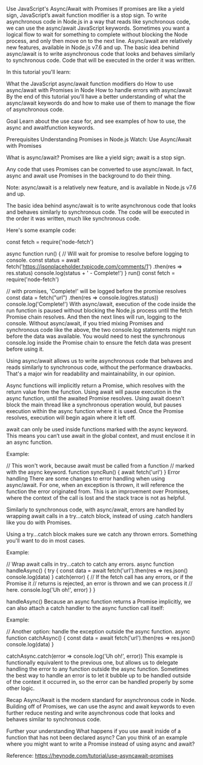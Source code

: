 Use JavaScript's Async/Await with Promises
If promises are like a yield sign, JavaScript’s await function modifier is a stop sign. To write asynchronous code in Node.js in a way that reads like synchronous code, we can use the async/await JavaScript keywords. Sometimes you want a logical flow to wait for something to complete without blocking the Node process, and only then move on to the next line. Async/await are relatively new features, available in Node.js v7.6 and up. The basic idea behind async/await is to write asynchronous code that looks and behaves similarly to synchronous code. Code that will be executed in the order it was written.

In this tutorial you'll learn:

What the JavaScript async/await function modifiers do
How to use async/await with Promises in Node
How to handle errors with async/await
By the end of this tutorial you'll have a better understanding of what the async/await keywords do and how to make use of them to manage the flow of asynchronous code.

Goal
Learn about the use case for, and see examples of how to use, the async and awaitfunction keywords.

Prerequisites
Understanding Promises in Node.js
Watch: Use Async/Await with Promises

What is async/await?
Promises are like a yield sign; await is a stop sign.

Any code that uses Promises can be converted to use async/await. In fact, async and await use Promises in the background to do their thing.

Note: async/await is a relatively new feature, and is available in Node.js v7.6 and up.

The basic idea behind async/await is to write asynchronous code that looks and behaves similarly to synchronous code. The code will be executed in the order it was written, much like synchronous code.

Here's some example code:

const fetch = require('node-fetch')

async function run() {
    // Will wait for promise to resolve before logging to console.
    const status = await fetch('https://jsonplaceholder.typicode.com/comments/1')
        .then(res => res.status)
    console.log(status + ' - Complete!')
}
run()
const fetch = require('node-fetch')

// with promises, 'Complete!' will be logged before the promise resolves
const data = fetch("url")
	.then(res => console.log(res.status))
console.log('Complete!')
With async/await, execution of the code inside the run function is paused without blocking the Node.js process until the fetch Promise chain resolves. And then the next lines will run, logging to the console. Without async/await, if you tried mixing Promises and synchronous code like the above, the two console.log statements might run before the data was available. You would need to nest the synchronous console.log inside the Promise chain to ensure the fetch data was present before using it.

Using async/await allows us to write asynchronous code that behaves and reads similarly to synchronous code, without the performance drawbacks. That's a major win for readability and maintainability, in our opinion.

Async functions will implicitly return a Promise, which resolves with the return value from the function. Using await will pause execution in the async function, until the awaited Promise resolves. Using await doesn’t block the main thread like a synchronous operation would, but pauses execution within the async function where it is used. Once the Promise resolves, execution will begin again where it left off.

await can only be used inside functions marked with the async keyword. This means you can’t use await in the global context, and must enclose it in an async function.

Example:

// This won't work, because await must be called from a function 
// marked with the async keyword.
function syncRun() {
	await fetch('url')
}
Error handling
There are some changes to error handling when using async/await. For one, when an exception is thrown, it will reference the function the error originated from. This is an improvement over Promises, where the context of the call is lost and the stack trace is not as helpful.

Similarly to synchronous code, with async/await, errors are handled by wrapping await calls in a try...catch block, instead of using .catch handlers like you do with Promises.

Using a try...catch block makes sure we catch any thrown errors. Something you'll want to do in most cases.

Example:

// Wrap await calls in try...catch to catch any errors.
async function handleAsync() {
	try {
		const data = await fetch('url').then(res => res.json()
		console.log(data)
	} catch(error) {
		// If the fetch call has any errors, or if the Promise it
		// returns is rejected, an error is thrown and we can process it
		// here.
		console.log('Uh oh!', error)
	}
}

handleAsync()
Because an async function returns a Promise implicitly, we can also attach a catch handler to the async function call itself:

Example:

// Another option: handle the exception outside the async function.
async function catchAsync() {
	const data = await fetch('url').then(res => res.json()
	console.log(data)
}

catchAsync.catch(error => console.log('Uh oh!', error))
This example is functionally equivalent to the previous one, but allows us to delegate handling the error to any function outside the async function. Sometimes the best way to handle an error is to let it bubble up to be handled outside of the context it occurred in, so the error can be handled properly by some other logic.

Recap
Async/Await is the modern standard for asynchronous code in Node. Building off of Promises, we can use the async and await keywords to even further reduce nesting and write asynchronous code that looks and behaves similar to synchronous code.

Further your understanding
What happens if you use await inside of a function that has not been declared async?
Can you think of an example where you might want to write a Promise instead of using async and await?

Reference: https://heynode.com/tutorial/use-asyncawait-promises
